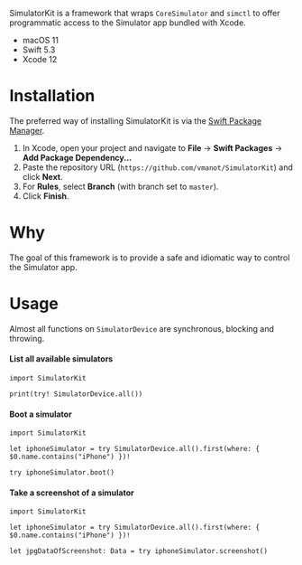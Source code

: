 SimulatorKit is a framework that wraps `CoreSimulator` and `simctl` to offer programmatic access to the Simulator app bundled with Xcode.

- macOS 11
- Swift 5.3
- Xcode 12

# Installation

The preferred way of installing SimulatorKit is via the [Swift Package Manager](https://swift.org/package-manager/).

1. In Xcode, open your project and navigate to **File** → **Swift Packages** → **Add Package Dependency...**
2. Paste the repository URL (`https://github.com/vmanot/SimulatorKit`) and click **Next**.
3. For **Rules**, select **Branch** (with branch set to `master`).
4. Click **Finish**.

# Why 

The goal of this framework is to provide a safe and idiomatic way to control the Simulator app. 

# Usage

Almost all functions on `SimulatorDevice` are synchronous, blocking and throwing.

#### List all available simulators
```
import SimulatorKit

print(try! SimulatorDevice.all())
```

#### Boot a simulator
```
import SimulatorKit

let iphoneSimulator = try SimulatorDevice.all().first(where: { $0.name.contains("iPhone") })!

try iphoneSimulator.boot()
```

#### Take a screenshot of a simulator
```
import SimulatorKit

let iphoneSimulator = try SimulatorDevice.all().first(where: { $0.name.contains("iPhone") })!

let jpgDataOfScreenshot: Data = try iphoneSimulator.screenshot()
```
